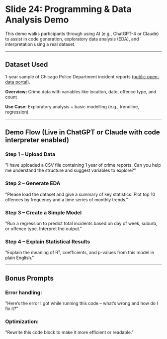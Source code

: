 # Slide 24: Programming & Data Analysis Demo

This demo walks participants through using AI (e.g., ChatGPT-4 or Claude) to assist in code generation, exploratory data analysis (EDA), and interpretation using a real dataset.

---

## Dataset Used

1-year sample of Chicago Police Department incident reports ([public open-data portal](./https://catalog.data.gov/dataset/crimes-one-year-prior-to-present)). 

**Overview:** Crime data with variables like location, date, offence type, and count

**Use Case:** Exploratory analysis + basic modelling (e.g., trendline, regression)

---

## Demo Flow (Live in ChatGPT or Claude with code interpreter enabled)

### Step 1 – Upload Data

"I have uploaded a CSV file containing 1 year of crime reports. Can you help me understand the structure and suggest variables to explore?"

### Step 2 – Generate EDA

"Please load the dataset and give a summary of key statistics. Plot top 10 offences by frequency and a time series of monthly trends."

### Step 3 – Create a Simple Model

"Run a regression to predict total incidents based on day of week, suburb, or offence type. Interpret the output."

### Step 4 – Explain Statistical Results

"Explain the meaning of R², coefficients, and p-values from this model in plain English."

---

## Bonus Prompts

### Error handling:

"Here’s the error I got while running this code – what’s wrong and how do I fix it?"

### Optimization:

"Rewrite this code block to make it more efficient or readable."
